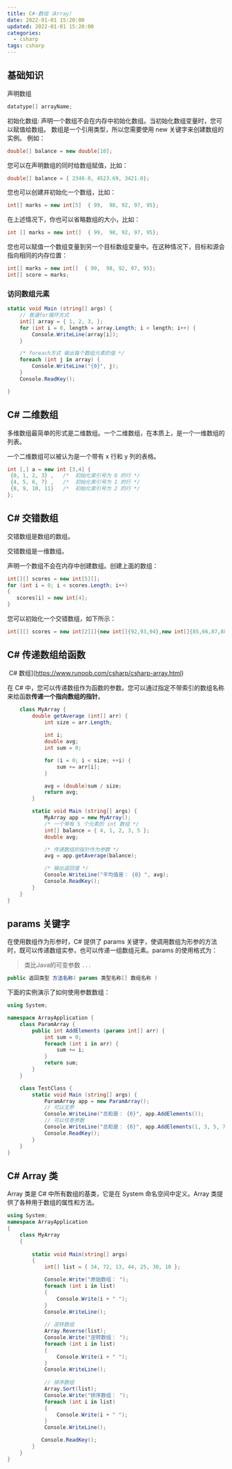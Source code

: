 ```yaml
---
title: C#-数组（Array）
date: 2022-01-01 15:20:00
updated: 2022-01-01 15:20:00
categories:
  - csharp
tags: csharp
---
```


## 基础知识

声明数组

```cs
datatype[] arrayName;
```

初始化数组:
声明一个数组不会在内存中初始化数组。当初始化数组变量时，您可以赋值给数组。
数组是一个引用类型，所以您需要使用 new 关键字来创建数组的实例。
例如：

```cs
double[] balance = new double[10];
```

<!-- more -->

您可以在声明数组的同时给数组赋值，比如：

```cs
double[] balance = { 2340.0, 4523.69, 3421.0};
```

您也可以创建并初始化一个数组，比如：

```cs
int[] marks = new int[5]  { 99,  98, 92, 97, 95};
```

在上述情况下，你也可以省略数组的大小，比如：

```cs
int [] marks = new int[]  { 99,  98, 92, 97, 95};
```

您也可以赋值一个数组变量到另一个目标数组变量中。在这种情况下，目标和源会指向相同的内存位置：

```cs
int[] marks = new int[]  { 99,  98, 92, 97, 95};
int[] score = marks;
```

### 访问数组元素

```cs
static void Main (string[] args) {
    // 普通for循环方式
    int[] array = { 1, 2, 3, }; 
    for (int i = 0, length = array.Length; i < length; i++) {
        Console.WriteLine(array[i]);
    }

    /* foreach方式 输出每个数组元素的值 */
    foreach (int j in array) {
        Console.WriteLine("{0}", j);
    }
    Console.ReadKey();

}
```

## C# 二维数组

多维数组最简单的形式是二维数组。一个二维数组，在本质上，是一个一维数组的列表。

一个二维数组可以被认为是一个带有 x 行和 y 列的表格。

```cs
int [,] a = new int [3,4] {
 {0, 1, 2, 3} ,   /*  初始化索引号为 0 的行 */
 {4, 5, 6, 7} ,   /*  初始化索引号为 1 的行 */
 {8, 9, 10, 11}   /*  初始化索引号为 2 的行 */
};
```

## C# 交错数组

交错数组是数组的数组。

交错数组是一维数组。

声明一个数组不会在内存中创建数组。创建上面的数组：

```cs
int[][] scores = new int[5][];
for (int i = 0; i < scores.Length; i++) 
{
   scores[i] = new int[4];
}
```

您可以初始化一个交错数组，如下所示：

```cs
int[][] scores = new int[2][]{new int[]{92,93,94},new int[]{85,66,87,88}};
```

## C# 传递数组给函数

 C# 数组](https://www.runoob.com/csharp/csharp-array.html)

在 C# 中，您可以传递数组作为函数的参数。您可以通过指定不带索引的数组名称来给函数**传递一个指向数组的指针**。

```cs
    class MyArray {
        double getAverage (int[] arr) {
            int size = arr.Length;
            
            int i;
            double avg;
            int sum = 0;

            for (i = 0; i < size; ++i) {
                sum += arr[i];
            }

            avg = (double)sum / size;
            return avg;
        }

        static void Main (string[] args) {
            MyArray app = new MyArray();
            /* 一个带有 5 个元素的 int 数组 */
            int[] balance = { 4, 1, 2, 3, 5 };
            double avg;

            /* 传递数组的指针作为参数 */
            avg = app.getAverage(balance);

            /* 输出返回值 */
            Console.WriteLine("平均值是： {0} ", avg);
            Console.ReadKey();
        }
    }
}
```

## params 关键字

在使用数组作为形参时，C# 提供了 params 关键字，使调用数组为形参的方法时，既可以传递数组实参，也可以传递一组数组元素。params 的使用格式为：
> 类比Java的可变参数 `...`

```cs
public 返回类型 方法名称( params 类型名称[] 数组名称 )
```

下面的实例演示了如何使用参数数组：

```cs
using System;

namespace ArrayApplication {
    class ParamArray {
        public int AddElements (params int[] arr) {
            int sum = 0;
            foreach (int i in arr) {
                sum += i;
            }
            return sum;
        }
    }

    class TestClass {
        static void Main (string[] args) {
            ParamArray app = new ParamArray();
            // 可以无参
            Console.WriteLine("总和是： {0}", app.AddElements());
            // 可以任意参数
            Console.WriteLine("总和是： {0}", app.AddElements(1, 3, 5, 7, 9));
            Console.ReadKey();
        }
    }
}
```

## C# Array 类

Array 类是 C# 中所有数组的基类，它是在 System 命名空间中定义。Array 类提供了各种用于数组的属性和方法。

```cs
using System;
namespace ArrayApplication
{
    class MyArray
    {
        
        static void Main(string[] args)
        {
            int[] list = { 34, 72, 13, 44, 25, 30, 10 };

            Console.Write("原始数组： ");
            foreach (int i in list)
            {
                Console.Write(i + " ");
            }
            Console.WriteLine();
           
            // 逆转数组
            Array.Reverse(list);
            Console.Write("逆转数组： ");
            foreach (int i in list)
            {
                Console.Write(i + " ");
            }
            Console.WriteLine();
            
            // 排序数组
            Array.Sort(list);
            Console.Write("排序数组： ");
            foreach (int i in list)
            {
                Console.Write(i + " ");
            }
            Console.WriteLine();

           Console.ReadKey();
        }
    }
}
```

